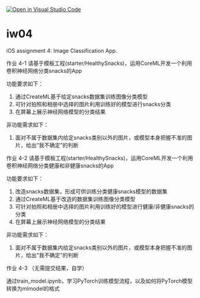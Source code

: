 [![Open in Visual Studio Code](https://classroom.github.com/assets/open-in-vscode-f059dc9a6f8d3a56e377f745f24479a46679e63a5d9fe6f495e02850cd0d8118.svg)](https://classroom.github.com/online_ide?assignment_repo_id=6293638&assignment_repo_type=AssignmentRepo)
# iw04
iOS assignment 4: Image Classification App.

作业 4-1 
  请基于模板工程(starter/HealthySnacks)，运用CoreML开发一个利用卷积神经网络分类snacks的App

功能要求如下：

1. 通过CreateML基于给定snacks数据集训练图像分类模型
2. 可针对拍照和相册中选择的图片利用训练好的模型进行snacks分类
3. 在屏幕上展示神经网络模型的分类结果

非功能需求如下：

1. 面对不属于数据集内给定snacks类别以外的图片，或模型本身把握不准的图片，给出“我不确定”的判断


作业 4-2
  请基于模板工程(starter/HealthySnacks)，运用CoreML开发一个利用卷积神经网络分类健康和非健康snacks的App

功能要求如下：

1. 改造snacks数据集，形成可供训练分类健康snacks模型的数据集
1. 通过CreateML基于改造的数据集训练图像分类模型
2. 可针对拍照和相册中选择的图片利用训练好的模型进行健康/非健康snacks的分类
3. 在屏幕上展示神经网络模型的分类结果

非功能需求如下：

1. 面对不属于数据集内给定snacks类别以外的图片，或模型本身把握不准的图片，给出“我不确定”的判断

作业 4-3 （无需提交结果，自学）

通过train_model.ipynb，学习PyTorch训练模型流程，以及如何将PyTorch模型转换为mlmodel的格式

